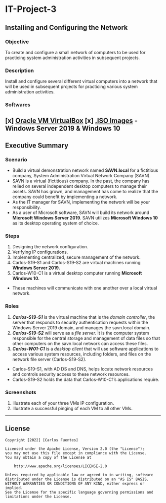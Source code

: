 # IT-Project-3
## Installing and Configuring the Network
### Objective
To create and configure a small network of computers to be used for practicing system administration activities in subsequent projects. 

### Description
Install and configure several different virtual computers into a network that will be used in subsequent projects for practicing various system administration activities.

### Softwares
[x] [Oracle VM VirtualBox](https://www.virtualbox.org/)
[x] [.ISO Images](https://azureforeducation.microsoft.com/devtools) - Windows Server 2019 & Windows 10
------------------------------------------------------------------------------------------------------------------------------------------
## Executive Summary

### Scenario
- Build a virtual demonstration network named **SAVN.local** for a fictitious company, System Administration
Virtual Network Company (SAVN).
- SAVN is a virtual (fictitious) company. In the past, the company has relied on several independent desktop computers to manage their assets. SAVN has grown, and management has come to realize that the company could benefit by implementing a network.
- As the IT manager for SAVN, implementing the network will be your responsibility.
- As a user of Microsoft software, SAVN will build its network around **Microsoft Windows Server 2019**. SAVN utilizes **Microsoft Windows 10** as its desktop operating system of choice.

### Steps
1. Designing the network configuration.
2. Verifying IP configurations.
3. Implementing centralized, secure management of the network.
4. Carlos-S19-S1 and Carlos-S19-S2 are virtual machines running **Windows Server 2019.**
5. Carlos-W10-C1 is a virtual desktop computer running **Microsoft Windows 10.**
- These machines will communicate with one another over a local virtual network.

### Roles
1. **_Carlos-S19-S1_** is the virtual machine that is the _domain controller_, the server that responds to security authentication requests within the Windows Server 2019 domain, and manages the savn.local domain.
2. **_Carlos-S19-S2_** will serve as a _file server._ It is the computer system responsible for the central storage and management of data files so that other computers on the savn.local network can access these files.
3. **_Carlos-W01-C1_** is a _desktop client_ that will use software applications to access various system resources, including folders, and files on the network file server (Carlos-S19-S2).
- Carlos-S19-S1, with AD DS and DNS, helps locate network resources and controls security access to these network resources.
- Carlos-S19-S2 holds the data that Carlos-W10-C1’s applications require.

### Screenshots
1. Illustrate each of your three VMs IP configuration.
2. Illustrate a successful pinging of each VM to all other VMs.

------------------------------------------------------------------------------------------------------------------------------------------

## License

    Copyright [2022] [Carlos Fuentes]

    Licensed under the Apache License, Version 2.0 (the "License");
    you may not use this file except in compliance with the License.
    You may obtain a copy of the License at

        http://www.apache.org/licenses/LICENSE-2.0

    Unless required by applicable law or agreed to in writing, software
    distributed under the License is distributed on an "AS IS" BASIS,
    WITHOUT WARRANTIES OR CONDITIONS OF ANY KIND, either express or implied.
    See the License for the specific language governing permissions and
    limitations under the License.
